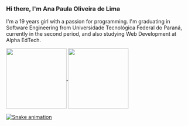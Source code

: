 ### Hi there, I'm Ana Paula Oliveira de Lima


I'm a 19 years girl with a passion for programming. I'm graduating in Software Engineering from Universidade Tecnológica Federal do Paraná, currently in the second period, and also studying Web Development at Alpha EdTech.

  <a href="https://github.com/anapolima">
  <img align="center" height="165px" src="https://github-readme-stats.vercel.app/api?username=anapolima&show_icons=true&theme=algolia&include_all_commits=true&count_private=true"/>
  <img align="center" height="165px" src="https://github-readme-stats.vercel.app/api/top-langs/?username=anapolima&layout=compact&langs_count=16&theme=algolia"/>

  
  ![Snake animation](https://github.com/anapolima/anapolima/blob/output/github-contribution-grid-snake.svg)
